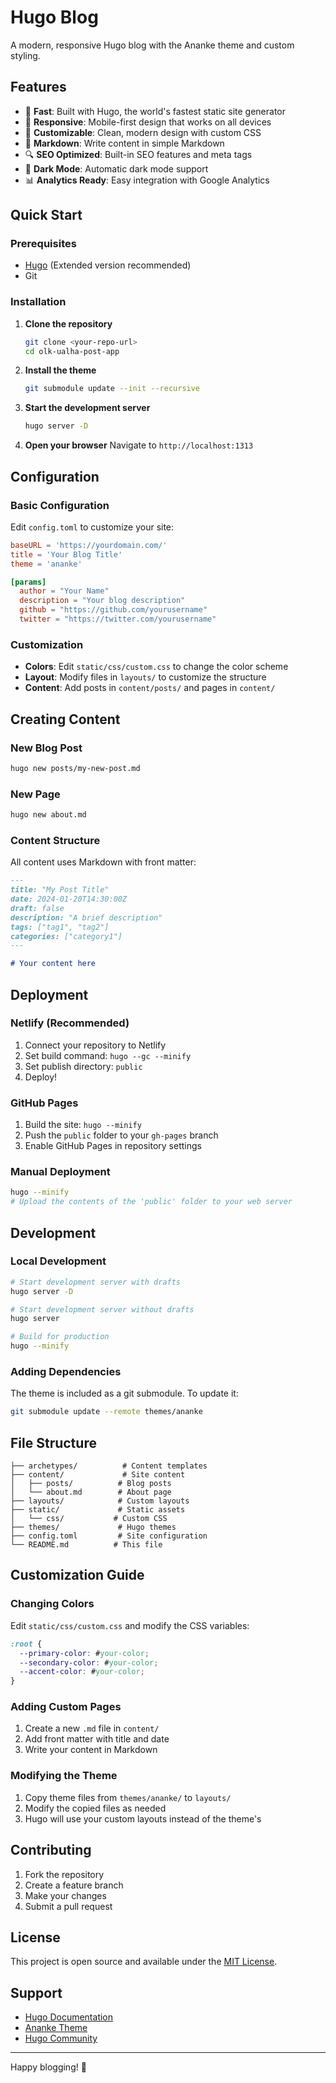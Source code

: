 # Hugo Blog

A modern, responsive Hugo blog with the Ananke theme and custom styling.

## Features

- 🚀 **Fast**: Built with Hugo, the world's fastest static site generator
- 📱 **Responsive**: Mobile-first design that works on all devices
- 🎨 **Customizable**: Clean, modern design with custom CSS
- 📝 **Markdown**: Write content in simple Markdown
- 🔍 **SEO Optimized**: Built-in SEO features and meta tags
- 🌙 **Dark Mode**: Automatic dark mode support
- 📊 **Analytics Ready**: Easy integration with Google Analytics

## Quick Start

### Prerequisites

- [Hugo](https://gohugo.io/installation/) (Extended version recommended)
- Git

### Installation

1. **Clone the repository**
   ```bash
   git clone <your-repo-url>
   cd olk-ualha-post-app
   ```

2. **Install the theme**
   ```bash
   git submodule update --init --recursive
   ```

3. **Start the development server**
   ```bash
   hugo server -D
   ```

4. **Open your browser**
   Navigate to `http://localhost:1313`

## Configuration

### Basic Configuration

Edit `config.toml` to customize your site:

```toml
baseURL = 'https://yourdomain.com/'
title = 'Your Blog Title'
theme = 'ananke'

[params]
  author = "Your Name"
  description = "Your blog description"
  github = "https://github.com/yourusername"
  twitter = "https://twitter.com/yourusername"
```

### Customization

- **Colors**: Edit `static/css/custom.css` to change the color scheme
- **Layout**: Modify files in `layouts/` to customize the structure
- **Content**: Add posts in `content/posts/` and pages in `content/`

## Creating Content

### New Blog Post

```bash
hugo new posts/my-new-post.md
```

### New Page

```bash
hugo new about.md
```

### Content Structure

All content uses Markdown with front matter:

```markdown
---
title: "My Post Title"
date: 2024-01-20T14:30:00Z
draft: false
description: "A brief description"
tags: ["tag1", "tag2"]
categories: ["category1"]
---

# Your content here
```

## Deployment

### Netlify (Recommended)

1. Connect your repository to Netlify
2. Set build command: `hugo --gc --minify`
3. Set publish directory: `public`
4. Deploy!

### GitHub Pages

1. Build the site: `hugo --minify`
2. Push the `public` folder to your `gh-pages` branch
3. Enable GitHub Pages in repository settings

### Manual Deployment

```bash
hugo --minify
# Upload the contents of the 'public' folder to your web server
```

## Development

### Local Development

```bash
# Start development server with drafts
hugo server -D

# Start development server without drafts
hugo server

# Build for production
hugo --minify
```

### Adding Dependencies

The theme is included as a git submodule. To update it:

```bash
git submodule update --remote themes/ananke
```

## File Structure

```
├── archetypes/          # Content templates
├── content/             # Site content
│   ├── posts/          # Blog posts
│   └── about.md        # About page
├── layouts/            # Custom layouts
├── static/             # Static assets
│   └── css/           # Custom CSS
├── themes/             # Hugo themes
├── config.toml         # Site configuration
└── README.md          # This file
```

## Customization Guide

### Changing Colors

Edit `static/css/custom.css` and modify the CSS variables:

```css
:root {
  --primary-color: #your-color;
  --secondary-color: #your-color;
  --accent-color: #your-color;
}
```

### Adding Custom Pages

1. Create a new `.md` file in `content/`
2. Add front matter with title and date
3. Write your content in Markdown

### Modifying the Theme

1. Copy theme files from `themes/ananke/` to `layouts/`
2. Modify the copied files as needed
3. Hugo will use your custom layouts instead of the theme's

## Contributing

1. Fork the repository
2. Create a feature branch
3. Make your changes
4. Submit a pull request

## License

This project is open source and available under the [MIT License](LICENSE).

## Support

- [Hugo Documentation](https://gohugo.io/documentation/)
- [Ananke Theme](https://github.com/theNewDynamic/gohugo-theme-ananke)
- [Hugo Community](https://discourse.gohugo.io/)

---

Happy blogging! 🎉